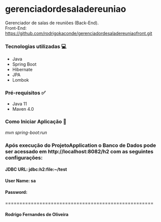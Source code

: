 # gerenciadordesaladereuniao
Gerenciador de salas de reuniões (Back-End).<br>
Front-End: https://github.com/rodrigokaconde/gerenciadordesaladereuniaofront.git <br>

### Tecnologias utilizadas :computer:
- Java
- Spring Boot
- Hibernate
- JPA
- Lombok

### Pré-requisitos :white_check_mark:
- Java 11
- Maven 4.0

### Como Iniciar Aplicação :rocket:
*mvn spring-boot:run*


### Após execução do ProjetoApplication o Banco de Dados pode ser acessado em http://localhost:8082/h2 com as seguintes configurações:
#### JDBC URL: jdbc:h2:file:~/test
#### User Name: sa
#### Password: 

====================================================
#### Rodrigo Fernandes de Oliveira
